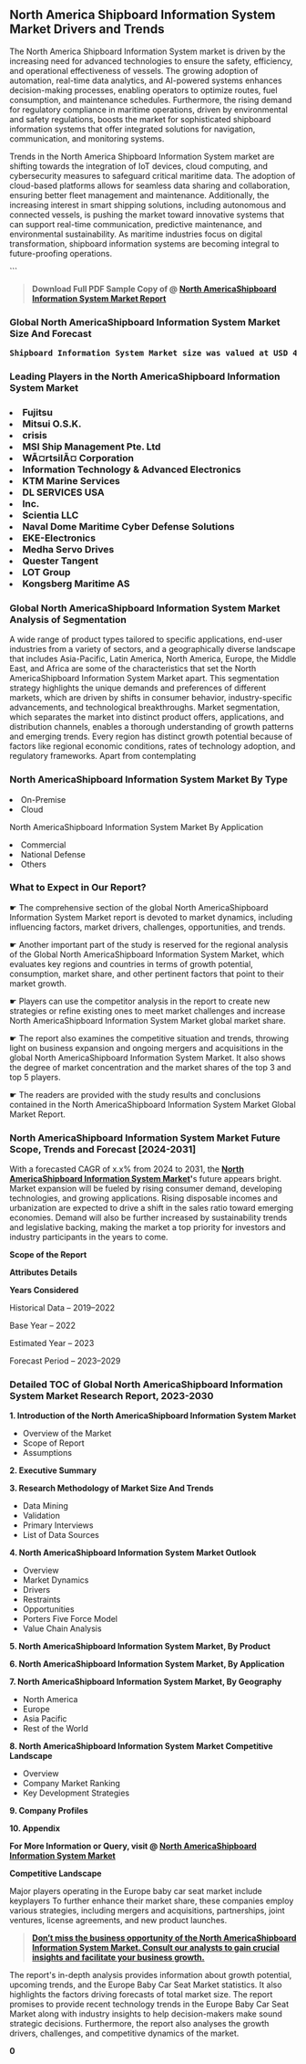 <p><h2>North America Shipboard Information System Market Drivers and Trends</h2><p>The North America Shipboard Information System market is driven by the increasing need for advanced technologies to ensure the safety, efficiency, and operational effectiveness of vessels. The growing adoption of automation, real-time data analytics, and AI-powered systems enhances decision-making processes, enabling operators to optimize routes, fuel consumption, and maintenance schedules. Furthermore, the rising demand for regulatory compliance in maritime operations, driven by environmental and safety regulations, boosts the market for sophisticated shipboard information systems that offer integrated solutions for navigation, communication, and monitoring systems.</p><p>Trends in the North America Shipboard Information System market are shifting towards the integration of IoT devices, cloud computing, and cybersecurity measures to safeguard critical maritime data. The adoption of cloud-based platforms allows for seamless data sharing and collaboration, ensuring better fleet management and maintenance. Additionally, the increasing interest in smart shipping solutions, including autonomous and connected vessels, is pushing the market toward innovative systems that can support real-time communication, predictive maintenance, and environmental sustainability. As maritime industries focus on digital transformation, shipboard information systems are becoming integral to future-proofing operations.</p>```</p><blockquote id="" class=""><strong>Download Full PDF Sample Copy of @&nbsp;<a href="https://www.verifiedmarketreports.com/download-sample/?rid=304354&utm_source=GitHub-Jan&utm_medium=251" target="_blank">North AmericaShipboard Information System Market Report</a>&nbsp;&nbsp;</strong></blockquote><h3 id="" class=""><strong>Global&nbsp;North AmericaShipboard Information System Market Size And Forecast</strong></h3><pre class="reader-text-block__code-block"><strong>Shipboard Information System Market size was valued at USD 4.5 Billion in 2022 and is projected to reach USD 7.2 Billion by 2030, growing at a CAGR of 7.5% from 2024 to 2030.</strong></pre><h3 id="" class="">Leading Players in the&nbsp;North AmericaShipboard Information System Market</h3><h3 class=""></Li><Li>Fujitsu</Li><Li> Mitsui O.S.K.</Li><Li> crisis</Li><Li> MSI Ship Management Pte. Ltd</Li><Li> WÃ¤rtsilÃ¤ Corporation</Li><Li> Information Technology & Advanced Electronics</Li><Li> KTM Marine Services</Li><Li> DL SERVICES USA</Li><Li> Inc.</Li><Li> Scientia LLC</Li><Li> Naval Dome Maritime Cyber Defense Solutions</Li><Li> EKE-Electronics</Li><Li> Medha Servo Drives</Li><Li> Quester Tangent</Li><Li> LOT Group</Li><Li> Kongsberg Maritime AS</h3><h3 id="" class="">Global&nbsp;North AmericaShipboard Information System Market Analysis of Segmentation</h3><p id="" class="">A wide range of product types tailored to specific applications, end-user industries from a variety of sectors, and a geographically diverse landscape that includes Asia-Pacific, Latin America, North America, Europe, the Middle East, and Africa are some of the characteristics that set the North AmericaShipboard Information System Market apart. This segmentation strategy highlights the unique demands and preferences of different markets, which are driven by shifts in consumer behavior, industry-specific advancements, and technological breakthroughs. Market segmentation, which separates the market into distinct product offers, applications, and distribution channels, enables a thorough understanding of growth patterns and emerging trends. Every region has distinct growth potential because of factors like regional economic conditions, rates of technology adoption, and regulatory frameworks. Apart from contemplating</p><h3 id="" class="">North AmericaShipboard Information System Market&nbsp;By Type</h3><p></Li><Li>On-Premise</Li><Li> Cloud</p><div class="" data-test-id=""><p>North AmericaShipboard Information System Market&nbsp;By Application</p></div><p class=""></Li><Li>Commercial</Li><Li> National Defense</Li><Li> Others</p><div class="" data-test-id=""><h3><span class="">What to Expect in Our Report?</span></h3></div><div class="" data-test-id=""><p><span class="">☛ The comprehensive section of the global North AmericaShipboard Information System Market report is devoted to market dynamics, including influencing factors, market drivers, challenges, opportunities, and trends.</span></p></div><div class="" data-test-id=""><p><span class="">☛ Another important part of the study is reserved for the regional analysis of the Global North AmericaShipboard Information System Market, which evaluates key regions and countries in terms of growth potential, consumption, market share, and other pertinent factors that point to their market growth.</span></p></div><div class="" data-test-id=""><p><span class="">☛ Players can use the competitor analysis in the report to create new strategies or refine existing ones to meet market challenges and increase North AmericaShipboard Information System Market global market share.</span></p></div><div class="" data-test-id=""><p><span class="">☛ The report also examines the competitive situation and trends, throwing light on business expansion and ongoing mergers and acquisitions in the global North AmericaShipboard Information System Market. It also shows the degree of market concentration and the market shares of the top 3 and top 5 players.</span></p></div><div class="" data-test-id=""><p><span class="">☛ The readers are provided with the study results and conclusions contained in the North AmericaShipboard Information System Market Global Market Report.</span></p></div><div class="" data-test-id=""><h3><span class="">North AmericaShipboard Information System Market Future Scope, Trends and Forecast [2024-2031]</span></h3></div><div class="" data-test-id=""><p><span class="">With a forecasted CAGR of x.x% from 2024 to 2031, the <strong><a href="https://www.verifiedmarketreports.com/download-sample/?rid=304354&utm_source=GitHub-Jan&utm_medium=251" target="_blank">North AmericaShipboard Information System Market</a>'</strong>s future appears bright. Market expansion will be fueled by rising consumer demand, developing technologies, and growing applications. Rising disposable incomes and urbanization are expected to drive a shift in the sales ratio toward emerging economies. Demand will also be further increased by sustainability trends and legislative backing, making the market a top priority for investors and industry participants in the years to come.</span></p><p id="ember66" class="ember-view reader-text-block__paragraph"><strong>Scope of the Report</strong></p><p id="ember67" class="ember-view reader-text-block__paragraph"><strong>Attributes Details</strong></p><p id="ember68" class="ember-view reader-text-block__paragraph"><strong>Years Considered</strong></p><p id="ember69" class="ember-view reader-text-block__paragraph">Historical Data &ndash; 2019&ndash;2022</p><p id="ember70" class="ember-view reader-text-block__paragraph">Base Year &ndash; 2022</p><p id="ember71" class="ember-view reader-text-block__paragraph">Estimated Year &ndash; 2023</p><p id="ember72" class="ember-view reader-text-block__paragraph">Forecast Period &ndash; 2023&ndash;2029</p></div><h3 id="" class="">Detailed TOC of Global North AmericaShipboard Information System Market Research Report, 2023-2030</h3><p id="" class=""><strong>1. Introduction of the North AmericaShipboard Information System Market</strong></p><ul><li>Overview of the Market</li><li>Scope of Report</li><li>Assumptions</li></ul><p id="" class=""><strong>2. Executive Summary</strong></p><p id="" class=""><strong>3. Research Methodology of Market Size And Trends</strong></p><ul><li>Data Mining</li><li>Validation</li><li>Primary Interviews</li><li>List of Data Sources</li></ul><p id="" class=""><strong>4. North AmericaShipboard Information System Market Outlook</strong></p><ul><li>Overview</li><li>Market Dynamics</li><li>Drivers</li><li>Restraints</li><li>Opportunities</li><li>Porters Five Force Model</li><li>Value Chain Analysis</li></ul><p id="" class=""><strong>5. North AmericaShipboard Information System Market, By Product</strong></p><p id="" class=""><strong>6. North AmericaShipboard Information System Market, By Application</strong></p><p id="" class=""><strong>7. North AmericaShipboard Information System Market, By Geography</strong></p><ul><li>North America</li><li>Europe</li><li>Asia Pacific</li><li>Rest of the World</li></ul><p id="" class=""><strong>8. North AmericaShipboard Information System Market Competitive Landscape</strong></p><ul><li>Overview</li><li>Company Market Ranking</li><li>Key Development Strategies</li></ul><p id="" class=""><strong>9. Company Profiles</strong></p><p id="" class=""><strong>10. Appendix</strong></p><p><strong>For More Information or Query, visit&nbsp;@ <a href="https://www.verifiedmarketreports.com/product/shipboard-information-system-market/" target="_blank">North AmericaShipboard Information System Market</a></strong></p><p id="ember61" class="ember-view reader-text-block__paragraph"><strong>Competitive Landscape</strong></p><p id="ember62" class="ember-view reader-text-block__paragraph">Major players operating in the Europe baby car seat market include keyplayers To further enhance their market share, these companies employ various strategies, including mergers and acquisitions, partnerships, joint ventures, license agreements, and new product launches.</p><blockquote id="ember63" class="ember-view reader-text-block__blockquote"><strong><a href="https://www.verifiedmarketreports.com/download-sample/?rid=304354&utm_source=GitHub-Jan&utm_medium=251" target="_blank">Don&rsquo;t miss the business opportunity of the North AmericaShipboard Information System Market. Consult our analysts to gain crucial insights and facilitate your business growth.</a></strong></blockquote><p id="ember64" class="ember-view reader-text-block__paragraph">The report's in-depth analysis provides information about growth potential, upcoming trends, and the Europe Baby Car Seat Market statistics. It also highlights the factors driving forecasts of total market size. The report promises to provide recent technology trends in the Europe Baby Car Seat Market along with industry insights to help decision-makers make sound strategic decisions. Furthermore, the report also analyses the growth drivers, challenges, and competitive dynamics of the market.</p><p class="ember-view reader-text-block__paragraph"><strong>0</strong></p>

